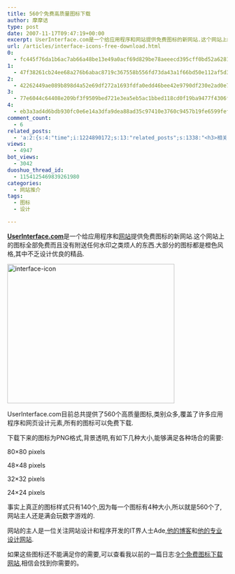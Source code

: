 ```yaml
---
title: 560个免费高质量图标下载
author: 摩摩诘
type: post
date: 2007-11-17T09:47:19+00:00
excerpt: UserInterface.com是一个给应用程序和网站提供免费图标的新网站.这个网站上的图标全部免费而且没有附送任何水印之类烦人的东西.大部分的图标都是橙色风格,其中不乏设计优良的精品.
url: /articles/interface-icons-free-download.html
0:
  - fc445f76da1b6ac7ab66a48be13e49a0acf69d829be78aeeecd395cff0bd52a6281656635bb72e33836300c0306db636
1:
  - 47f38261cb24ee68a276b6abac8719c367558b556fd73da43a1f66bd50e112af5d34561dd36d322245a5bb88786f115d
2:
  - 42262449ae089b898d4a52e69df272a1693fdfa0edd46bee42e9790df230e2ad0e75e355461020b039378076edacbd71
3:
  - 77e6044c64408e209bf3f9509bed721e3ea5eb5ac1bbed118cd0f19ba9477f4306fe8915ee5ca0ffe2fa27a39b316581
4:
  - eb3a3ad4d6bdb930fc0e6e14a3dfa9dea88ad35c97410e3760c9457b19fe6599fef5bfaaffec59444b2e25f538a5f45c
comment_count:
  - 6
related_posts:
  - 'a:2:{s:4:"time";i:1224890172;s:13:"related_posts";s:1338:"<h3>相关日志</h3><ul class="related_post"><li><a href="http://www.digglife.cn/articles/poster-forge.html" title="酷软推荐:免费的海报制作软件Poster Forge">酷软推荐:免费的海报制作软件Poster Forge</a></li><li><a href="http://www.digglife.cn/articles/convert-powerpoint-flash.html" title="免费将Powerpoint转换为Flash">免费将Powerpoint转换为Flash</a></li><li><a href="http://www.digglife.cn/articles/free-clipboard-manager-clipx.html" title="小巧的Windows剪切板管理器:ClipX">小巧的Windows剪切板管理器:ClipX</a></li><li><a href="http://www.digglife.cn/articles/registry-searcher-editor-regscanner.html" title="免费好用的Windows注册表搜索编辑工具RegScanner">免费好用的Windows注册表搜索编辑工具RegScanner</a></li><li><a href="http://www.digglife.cn/articles/7-free-anti-virus-softwares.html" title="7款不错的免费Windows杀毒软件">7款不错的免费Windows杀毒软件</a></li><li><a href="http://www.digglife.cn/articles/freeware-burner.html" title="7款替代Nero的免费CD/DVD刻录软件下载">7款替代Nero的免费CD/DVD刻录软件下载</a></li><li><a href="http://www.digglife.cn/articles/psd-design-resource-download.html" title="Web2.0风格的PSD格式网页素材包下载">Web2.0风格的PSD格式网页素材包下载</a></li></ul>";}'
views:
  - 4947
bot_views:
  - 3042
duoshuo_thread_id:
  - 1154125469839261980
categories:
  - 网站推介
tags:
  - 图标
  - 设计

---
```

<a title="UserInterface.com" href="http://www.userinterfaceicons.com/" target="_blank"><strong>UserInterface.com</strong></a>是一个给应用程序和<a title="网站推荐" href="https://www.digglife.net/articles/category/website-intro/" target="_blank">网站</a>提供免费图标的新网站.这个网站上的图标全部免费而且没有附送任何水印之类烦人的东西.大部分的图标都是橙色风格,其中不乏设计优良的精品.

<a href="https://www.digglife.net/wp-content/uploads/3/379/2007/11/interface-icon.png" target="_blank"><img src="http://digglife.qiniudn.com/wp-content/uploads/3/379/2007/11/interface-icon-thumb.png" border="0" alt="interface-icon" width="382" height="318" /></a>

<!--more-->

UserInterface.com目前总共提供了560个高质量图标,类别众多,覆盖了许多应用程序和网页设计元素,所有的图标可以免费下载.

下载下来的图标为PNG格式,背景透明,有如下几种大小,能够满足各种场合的需要:

80×80 pixels
  
48×48 pixels
  
32×32 pixels
  
24×24 pixels

事实上真正的图标样式只有140个,因为每一个图标有4种大小,所以就是560个了,网站主人还是满会玩数字游戏的.

网站的主人是一位关注网站设计和程序开发的IT界人士Ade,<a title="他的博客" href="http://www.adesblog.com/" target="_blank">他的博客</a>和<a href="http://www.adesdesign.net/" target="_blank">他的专业设计网站</a>.

如果这些图标还不能满足你的需要,可以查看我以前的一篇日志:<a title="9个免费图标下载网站" href="https://www.digglife.net/articles/9-websites-you-can-get-free-icons.html" target="_blank">9个免费图标下载网站</a>,相信会找到你需要的。